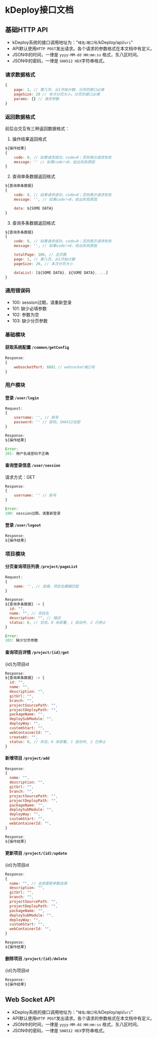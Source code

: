# kDeploy接口文档

## 基础HTTP API

* kDeploy系统的接口调用地址为："`域名`:`端口号`/kDeploy/api/`uri`"
* API默认使用`HTTP POST`发出请求。各个请求的参数格式在本文档中有定义。
* JSON中的时间，一律是 `yyyy-MM-dd HH:mm:ss` 格式，东八区时间。
* JSON中的密码，一律是 `SHA512 HEX`字符串格式。

### 请求数据格式
~~~js
{
	page: 1, // 第几页，从1开始计数。分页的接口必填
	pageSize: 20 // 本次分页大小。分页的接口必填
	params: {} // 请求参数
}
~~~

### 返回数据格式
前后台交互有三种返回数据格式：

1. 操作结果返回格式
~~~js
${操作结果}
{
	code: 0, // 如果请求成功，code=0；否则表示请求失败
	message: '' // 如果code!=0，给出失败原因
}
~~~

2. 查询单条数据返回格式
~~~js
${查询单条数据}
{
	code: 0, // 如果请求成功，code=0；否则表示请求失败
	message: '', // 如果code!=0，给出失败原因

	data: ${SOME DATA}
}
~~~

3. 查询多条数据返回格式
~~~js
${查询多条数据}
{
	code: 0, // 如果请求成功，code=0；否则表示请求失败
	message: '', // 如果code!=0，给出失败原因

	totalPage: 100, // 总页数
	page: 1, // 第几页，从1开始计数
	pageSize: 20, // 本次分页大小

	dataList: [${SOME DATA}, ${SOME DATA}, ...]
}
~~~

### 通用错误码
* 100: session过期，请重新登录
* 101: 缺少必填参数
* 102: 参数为空
* 103: 缺少分页参数

### 基础模块

#### 获取系统配置 `/common/getConfig`
~~~js
Response:
{
	websocketPort: 8881 // websocket端口号
}
~~~

### 用户模块

#### 登录 `/user/login`
~~~js
Request:
{
	username: '', // 账号
	password: '' // 密码。SHA512加密
}

Response:
${操作结果}

Error:
201: 用户名或密码不正确
~~~

#### 查询登录信息 `/user/session`
请求方式：GET
~~~js
Response:
{
	username: '' // 账号
}

Error:
100: session过期，请重新登录
~~~

#### 登录 `/user/logout`
~~~js
Response:
${操作结果}
~~~

### 项目模块

#### 分页查询项目列表 `/project/pageList`
~~~js
Request:
{
	name: '', // 选填。项目名模糊匹配
}

Response:
${查询多条数据} -> {
  id: "",
  name: "", // 项目名
  description: "", // 描述
  status: 0, // 状态。0 未部署, 1 启动中, 2 已停止
}

Error:
103: 缺少分页参数
~~~

#### 查询项目详情 `/project/{id}/get`
{id}为项目id
~~~js
Response:
${查询单条数据} -> {
  id: "",
  name: "",
  description: "",
  gitUrl: "",
  branch: "",
  projectSourcePath: "",
  projectDeployPath: "",
  packageName: "",
  deploySubModule: "",
  deployWay: "",
  customStart: "",
  webContainerId: "",
  createAt: "",
  status: 0, // 状态。0 未部署, 1 启动中, 2 已停止
}
~~~

#### 新增项目 `/project/add`
~~~js
Response:
{
  name: "",
  description: "",
  gitUrl: "",
  branch: "",
  projectSourcePath: "",
  projectDeployPath: "",
  packageName: "",
  deploySubModule: "",
  deployWay: "",
  customStart: "",
  webContainerId: "",
}

Response:
${操作结果}
~~~

#### 更新项目 `/project/{id}/update`
{id}为项目id
~~~js
Response:
{
  name: "", // 全部更新参数选填
  description: "",
  gitUrl: "",
  branch: "",
  projectSourcePath: "",
  projectDeployPath: "",
  packageName: "",
  deploySubModule: "",
  deployWay: "",
  customStart: "",
  webContainerId: "",
}

Response:
${操作结果}
~~~

#### 删除项目 `/project/{id}/delete`
{id}为项目id
~~~js
Response:
${操作结果}
~~~

## Web Socket API

* kDeploy系统的接口调用地址为："`域名`:`端口号`/kDeploy/api/`uri`"
* API默认使用`HTTP POST`发出请求。各个请求的参数格式在本文档中有定义。
* JSON中的时间，一律是 `yyyy-MM-dd HH:mm:ss` 格式，东八区时间。
* JSON中的密码，一律是 `SHA512 HEX`字符串格式。

###
